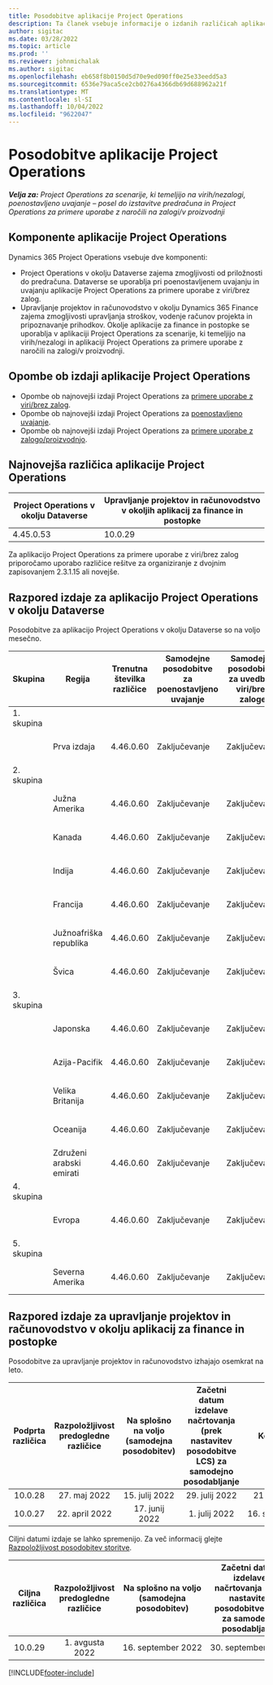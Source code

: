 ```yaml
---
title: Posodobitve aplikacije Project Operations
description: Ta članek vsebuje informacije o izdanih različicah aplikacije Dynamics 365 Project Operations.
author: sigitac
ms.date: 03/28/2022
ms.topic: article
ms.prod: ''
ms.reviewer: johnmichalak
ms.author: sigitac
ms.openlocfilehash: eb658f8b0150d5d70e9ed090ff0e25e33eedd5a3
ms.sourcegitcommit: 6536e79aca5ce2cb0276a4366db69d688962a21f
ms.translationtype: MT
ms.contentlocale: sl-SI
ms.lasthandoff: 10/04/2022
ms.locfileid: "9622047"
---
```

# <a name="project-operations-updates"></a>Posodobitve aplikacije Project Operations

_**Velja za:** Project Operations za scenarije, ki temeljijo na virih/nezalogi, poenostavljeno uvajanje – posel do izstavitve predračuna in Project Operations za primere uporabe z naročili na zalogi/v proizvodnji_



## <a name="project-operations-components"></a>Komponente aplikacije Project Operations

Dynamics 365 Project Operations vsebuje dve komponenti:

- Project Operations v okolju Dataverse zajema zmogljivosti od priložnosti do predračuna. Dataverse se uporablja pri poenostavljenem uvajanju in uvajanju aplikacije Project Operations za primere uporabe z viri/brez zalog.
- Upravljanje projektov in računovodstvo v okolju Dynamics 365 Finance zajema zmogljivosti upravljanja stroškov, vodenje računov projekta in pripoznavanje prihodkov. Okolje aplikacije za finance in postopke se uporablja v aplikaciji Project Operations za scenarije, ki temeljijo na virih/nezalogi in aplikaciji Project Operations za primere uporabe z naročili na zalogi/v proizvodnji.

## <a name="project-operations-release-notes"></a>Opombe ob izdaji aplikacije Project Operations
- Opombe ob najnovejši izdaji Project Operations za [primere uporabe z viri/brez zalog](whats-new-july-2022-resource-based.md).
- Opombe ob najnovejši izdaji Project Operations za [poenostavljeno uvajanje](../pro/whats-new/whats-new-july-2022-lite.md).
- Opombe ob najnovejši izdaji Project Operations za [primere uporabe z zalogo/proizvodnjo](../prod-pma/whats-new/whats-new-jul-2022-stocked.md).

## <a name="project-operations-latest-version"></a>Najnovejša različica aplikacije Project Operations

| Project Operations v okolju Dataverse | Upravljanje projektov in računovodstvo v okoljih aplikacij za finance in postopke | 
| --- | --- |
| 4.45.0.53 | 10.0.29 |

Za aplikacijo Project Operations za primere uporabe z viri/brez zalog priporočamo uporabo različice rešitve za organiziranje z dvojnim zapisovanjem 2.3.1.15 ali novejše.

## <a name="release-schedule-for-project-operations-on-dataverse-environment"></a>Razpored izdaje za aplikacijo Project Operations v okolju Dataverse

Posodobitve za aplikacijo Project Operations v okolju Dataverse so na voljo mesečno. 

| Skupina | Regija | Trenutna številka različice | Samodejne posodobitve za poenostavljeno uvajanje | Samodejne posodobitve za uvedbe z viri/brez zaloge | Naslednja številka različice | Naslednja različica je splošno na voljo |
|-----------|-----------------------|-----------------|--------------------|---------------------|---------------------|---------------------|
| 1. skupina |   &nbsp;              |    &nbsp;       | &nbsp;             |      &nbsp;         |      &nbsp;         |      &nbsp;         |
|   &nbsp;  | Prva izdaja         |  4.46.0.60      | Zaključevanje           | Zaključevanje            | Še ni določeno                 | 07. oktober 2022      |
| 2. skupina |   &nbsp;              |    &nbsp;       | &nbsp;             |      &nbsp;         |      &nbsp;         |      &nbsp;         |
|   &nbsp;  | Južna Amerika         |  4.46.0.60      | Zaključevanje           | Zaključevanje            | Še ni določeno                 | 14. oktober 2022       |
|   &nbsp;  | Kanada                |  4.46.0.60      | Zaključevanje           | Zaključevanje            | Še ni določeno                 | 14. oktober 2022       |
|   &nbsp;  | Indija                 |  4.46.0.60      | Zaključevanje           | Zaključevanje            | Še ni določeno                 | 14. oktober 2022       |
|   &nbsp;  | Francija                |  4.46.0.60      | Zaključevanje           | Zaključevanje            | Še ni določeno                 | 14. oktober 2022       |
|   &nbsp;  | Južnoafriška republika          |  4.46.0.60      | Zaključevanje           | Zaključevanje            | Še ni določeno                 | 14. oktober 2022       |
|   &nbsp;  | Švica           |  4.46.0.60      | Zaključevanje           | Zaključevanje            | Še ni določeno                 | 14. oktober 2022       |
| 3. skupina |      &nbsp;           |     &nbsp;      |     &nbsp;         |      &nbsp;         |      &nbsp;         |      &nbsp;         |
|   &nbsp;  | Japonska                 |  4.46.0.60      | Zaključevanje      | Zaključevanje       | Še ni določeno                 | 21. oktober 2022       |
|   &nbsp;  | Azija-Pacifik          |  4.46.0.60      | Zaključevanje      | Zaključevanje       | Še ni določeno                 | 21. oktober 2022       |
|   &nbsp;  | Velika Britanija         |  4.46.0.60      | Zaključevanje      | Zaključevanje       | Še ni določeno                 | 21. oktober 2022       |
|   &nbsp;  | Oceanija               |  4.46.0.60      | Zaključevanje      | Zaključevanje       | Še ni določeno                 | 21. oktober 2022       |
|   &nbsp;  | Združeni arabski emirati  |  4.46.0.60      | Zaključevanje      | Zaključevanje       | Še ni določeno                 | 21. oktober 2022       |
| 4. skupina |     &nbsp;            |     &nbsp;      |     &nbsp;         |      &nbsp;         |      &nbsp;         |      &nbsp;         |
|   &nbsp;  | Evropa                |  4.46.0.60      | Zaključevanje           | Zaključevanje            | Še ni določeno           | 28. oktober 2022       |
| 5. skupina |     &nbsp;            |     &nbsp;      |     &nbsp;         |      &nbsp;         |      &nbsp;         |      &nbsp;         |
|   &nbsp;  | Severna Amerika         |  4.46.0.60      | Zaključevanje           | Zaključevanje            | Še ni določeno           | 04. november 2022       |

## <a name="release-schedule-for-project-management-and-accounting-in-the-finance-and-operations-apps-environment"></a>Razpored izdaje za upravljanje projektov in računovodstvo v okolju aplikacij za finance in postopke

Posodobitve za upravljanje projektov in računovodstvo izhajajo osemkrat na leto.

|Podprta različica| Razpoložljivost predogledne različice | Na splošno na voljo (samodejna posodobitev) | Začetni datum izdelave načrtovanja (prek nastavitev posodobitve LCS) za samodejno posodabljanje |   Konec storitve   |
|:---------------:|:---------------------------:|:---------------------------------:|:--------------------------------------------------------------------:|:------------------:|
|     10.0.28     |      27. maj 2022           |        15. julij 2022              |                          29. julij 2022                               | 21. oktober 2022   |
|     10.0.27     |      22. april 2022         |        17. junij 2022              |                          1. julij 2022                                | 16. september 2022 |

Ciljni datumi izdaje se lahko spremenijo. Za več informacij glejte [Razpoložljivost posodobitev storitve](/dynamics365/fin-ops-core/fin-ops/get-started/public-preview-releases?toc=%2fdynamics365%2ffinance%2ftoc.json).

|Ciljna različica | Razpoložljivost predogledne različice | Na splošno na voljo (samodejna posodobitev) | Začetni datum izdelave načrtovanja (prek nastavitev posodobitve LCS) za samodejno posodabljanje |   Konec storitve   |
|:---------------:|:---------------------------:|:---------------------------------:|:--------------------------------------------------------------------:|:------------------:|
|     10.0.29     |      1. avgusta 2022         |       16. september 2022          |                        30. september 2022                            | 13. januar 2023   |

[!INCLUDE[footer-include](../includes/footer-banner.md)]
